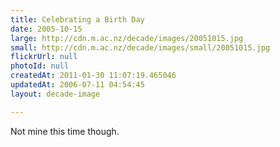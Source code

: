 ```yaml
---
title: Celebrating a Birth Day
date: 2005-10-15
large: http://cdn.m.ac.nz/decade/images/20051015.jpg
small: http://cdn.m.ac.nz/decade/images/small/20051015.jpg
flickrUrl: null
photoId: null
createdAt: 2011-01-30 11:07:19.465046
updatedAt: 2006-07-11 04:54:45
layout: decade-image

---
```

Not mine this time though.
